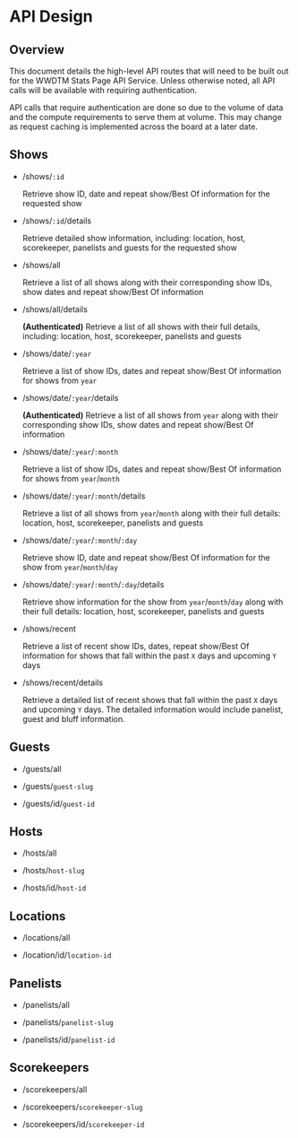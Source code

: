 # API Design

## Overview

This document details the high-level API routes that will need to be built out for the WWDTM Stats Page API Service. Unless otherwise noted, all API calls will be available with requiring authentication.

API calls that require authentication are done so due to the volume of data and the compute requirements to serve them at volume. This may change as request caching is implemented across the board at a later date.

## Shows

* /shows/`:id`

  Retrieve show ID, date and repeat show/Best Of information for the requested show

* /shows/`:id`/details

  Retrieve detailed show information, including: location, host, scorekeeper, panelists and guests for the requested show

* /shows/all

  Retrieve a list of all shows along with their corresponding show IDs, show dates and repeat show/Best Of information

* /shows/all/details

  **(Authenticated)** Retrieve a list of all shows with their full details, including: location, host, scorekeeper, panelists and guests

* /shows/date/`:year`

  Retrieve a list of show IDs, dates and repeat show/Best Of information for shows from `year`

* /shows/date/`:year`/details

  **(Authenticated)** Retrieve a list of all shows from `year` along with their corresponding show IDs, show dates and repeat show/Best Of information

* /shows/date/`:year`/`:month`

  Retrieve a list of show IDs, dates and repeat show/Best Of information for shows from `year`/`month`

* /shows/date/`:year`/`:month`/details

  Retrieve a list of all shows from `year`/`month` along with their full details: location, host, scorekeeper, panelists and guests

* /shows/date/`:year`/`:month`/`:day`

  Retrieve show ID, date and repeat show/Best Of information for the show from `year`/`month`/`day`

* /shows/date/`:year`/`:month`/`:day`/details

  Retrieve show information for the show from `year`/`month`/`day` along with their full details: location, host, scorekeeper, panelists and guests

* /shows/recent

  Retrieve a list of recent show IDs, dates, repeat show/Best Of information for shows that fall within the past `X` days and upcoming `Y` days

* /shows/recent/details

  Retrieve a detailed list of recent shows that fall within the past `X` days and upcoming `Y` days. The detailed information would include panelist, guest and bluff information.

## Guests

 * /guests/all


 * /guests/`guest-slug`


 * /guests/id/`guest-id`


## Hosts

 * /hosts/all


 * /hosts/`host-slug`


 * /hosts/id/`host-id`


## Locations

 * /locations/all


 * /location/id/`location-id`

## Panelists

 * /panelists/all


 * /panelists/`panelist-slug`


 * /panelists/id/`panelist-id`


## Scorekeepers

 * /scorekeepers/all


 * /scorekeepers/`scorekeeper-slug`


 * /scorekeepers/id/`scorekeeper-id`



